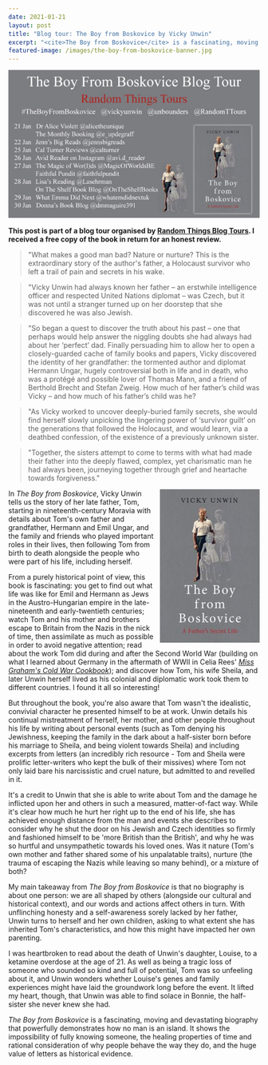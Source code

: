 ```yaml
---
date: 2021-01-21
layout: post
title: "Blog tour: The Boy from Boskovice by Vicky Unwin"
excerpt: "<cite>The Boy from Boskovice</cite> is a fascinating, moving and devastating biography that powerfully demonstrates how no man is an island."
featured-image: /images/the-boy-from-boskovice-banner.jpg
---
```


![The Boy from Boskovice blog tour banner](/images/the-boy-from-boskovice-banner.jpg)

**This post is part of a blog tour organised by [Random Things Blog Tours](http://randomthingsthroughmyletterbox.blogspot.com/p/services-to-publishers-authors-blog.html). I received a free copy of the book in return for an honest review.**

> "What makes a good man bad? Nature or nurture? This is the extraordinary story of the author's father, a Holocaust survivor who left a trail of pain and secrets in his wake.

> "Vicky Unwin had always known her father – an erstwhile intelligence officer and  respected United Nations diplomat – was Czech, but it was not until a stranger turned up on her doorstep that she discovered he was also Jewish.

> "So began a quest to discover the truth about his past – one that perhaps would help answer the niggling doubts she had always had about her ‘perfect’ dad. Finally  persuading him to allow her to open a closely-guarded cache of family books and papers, Vicky discovered the identity of her grandfather: the tormented author and diplomat Hermann Ungar, hugely controversial both in life and in death, who was a protégé and possible lover of Thomas Mann, and a friend of Berthold Brecht and Stefan Zweig. How much of her father’s child was Vicky – and how much of his father’s child was he?

> "As Vicky worked to uncover deeply-buried family secrets, she would find herself slowly unpicking the lingering power of ‘survivor guilt’ on the generations that followed the Holocaust, and would learn, via a deathbed confession, of the existence of a previously unknown sister.

> "Together, the sisters attempt to come to terms with what had made their father into the deeply flawed, complex, yet charismatic man he had always been, journeying together through grief and heartache towards forgiveness."

<img src="/images/the-boy-from-boskovice-200.jpg" alt="The Boy from Boskovice" style="float: right; margin-bottom: 10px; margin-left: 10px;">

In <cite>The Boy from Boskovice</cite>, Vicky Unwin tells us the story of her late father, Tom, starting in nineteenth-century Moravia with details about Tom's own father and grandfather, Hermann and Emil Ungar, and the family and friends who played important roles in their lives, then following Tom from birth to death alongside the people who were part of his life, including herself.

From a purely historical point of view, this book is fascinating: you get to find out what life was like for Emil and Hermann as Jews in the Austro-Hungarian empire in the late-nineteenth and early-twentieth centuries; watch Tom and his mother and brothers escape to Britain from the Nazis in the nick of time, then assimilate as much as possible in order to avoid negative attention; read about the work Tom did during and after the Second World War (building on what I learned about Germany in the aftermath of WWII in Celia Rees' [<cite>Miss Graham's Cold War Cookbook</cite>](/blog-tour-miss-grahams-cold-war-cookbook/)); and discover how Tom, his wife Sheila, and later Unwin herself lived as his colonial and diplomatic work took them to different countries. I found it all so interesting!

But throughout the book, you're also aware that Tom wasn't the idealistic, convivial character he presented himself to be at work. Unwin details his continual mistreatment of herself, her mother, and other people throughout his life by writing about personal events (such as Tom denying his Jewishness, keeping the family in the dark about a half-sister born before his marriage to Sheila, and being violent towards Sheila) and including excerpts from letters (an incredibly rich resource - Tom and Sheila were prolific letter-writers who kept the bulk of their missives) where Tom not only laid bare his narcissistic and cruel nature, but admitted to and revelled in it.

It's a credit to Unwin that she is able to write about Tom and the damage he inflicted upon her and others in such a measured, matter-of-fact way. While it's clear how much he hurt her right up to the end of his life, she has achieved enough distance from the man and events she describes to consider why he shut the door on his Jewish and Czech identities so firmly and fashioned himself to be 'more British than the British', and why he was so hurtful and unsympathetic towards his loved ones. Was it nature (Tom's own mother and father shared some of his unpalatable traits), nurture (the trauma of escaping the Nazis while leaving so many behind), or a mixture of both?

My main takeaway from <cite>The Boy from Boskovice</cite> is that no biography is about one person: we are all shaped by others (alongside our cultural and historical context), and our words and actions affect others in turn. With unflinching honesty and a self-awareness sorely lacked by her father, Unwin turns to herself and her own children, asking to what extent she has inherited Tom's characteristics, and how this might have impacted her own parenting.

I was heartbroken to read about the death of Unwin's daughter, Louise, to a ketamine overdose at the age of 21. As well as being a tragic loss of someone who sounded so kind and full of potential, Tom was so unfeeling about it, and Unwin wonders whether Louise's genes and family experiences might have laid the groundwork long before the event. It lifted my heart, though, that Unwin was able to find solace in Bonnie, the half-sister she never knew she had.

<cite>The Boy from Boskovice</cite> is a fascinating, moving and devastating biography that powerfully demonstrates how no man is an island. It shows the impossibility of fully knowing someone, the healing properties of time and rational consideration of why people behave the way they do, and the huge value of letters as historical evidence.
